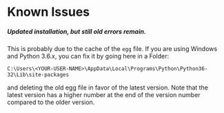 # Known Issues

#####  Updated installation, but still old errors remain.
  
This is probably due to the cache of the `egg` file. If you are using Windows and Python 3.6.x, you can fix it by going here in a Folder:

  ```
  C:\Users\<YOUR-USER-NAME>\AppData\Local\Programs\Python\Python36-32\Lib\site-packages
  ```

  and deleting the old egg file in favor of the latest version. Note that the latest version has a higher number at the end of the version number compared to the older version. 